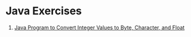 # Java Exercises

1. [Java Program to Convert Integer Values to Byte, Character, and Float](src/com/duggavamshidhar/ExerciseOne.java)
